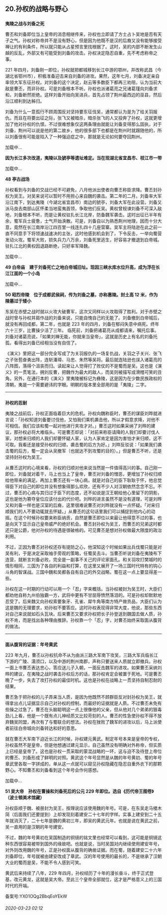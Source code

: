 ## 20.孙权的战略与野心

### 
**夷陵之战与刘备之死**



 曹丕和刘备即位当上皇帝的消息相继传来，孙权也立即请了方士占卜吴地是否有天子之气。孙权对称帝并不是没有野心，但是因为他既不是汉的后裔又没有能够接受禅让的有利条件，所以就只能从占星预言里找根据了。这时，吴的内部不断发生山越的反乱，外部又有可能受到刘备的攻击。孙权决定隐忍自重，先不考虑称帝之事。
 



 221 年四月，刘备刚一即位，孙权就把都城移到长江中游的鄂州，并改称武昌（今湖北省鄂州市），积极准备迎击来自刘备的进攻。果然，这年七月，刘备决定亲自率领大军东征孙权。对刘备的这个决定，赵云等多数臣下都再三劝阻，认为当前大敌是曹丕，而非孙权。可是刘备根本不听。孙权也派诸葛亮之兄诸葛瑾向刘备求和，刘备断然拒绝。这样刘备开始向吴进兵，首先占领了荆州最西边的巫县，然后沿江顺利到达秭归。
 



 刘备为什么一意孤行不顾周围反对坚持要东征伐吴，通常都认为是为了给关羽报仇。而且在将要出征之际，张飞又被暗杀，暗杀张飞的人又投奔了孙权，这就更增加了他对孙权的仇恨。不过很难想象仅这两条理由就能让刘备变得那么固执，对于刘备，荆州可以说是他的第二故乡，他的很多部下也都是在荆州时就跟随他的，所以刘备很有可能是陷入了一种强迫症之中，那就是无论如何要夺回荆州。
 



![]()加载中...




**因为长江多次改道，夷陵以及猇亭等遗址难定。当在现湖北省宜昌市、枝江市一带** 




![]()加载中...




**48 亭古战场** 




 孙权看到与刘备的交战已经不可避免，八月他派出使者向曹丕称臣求降。曹丕封孙权为吴王。对吴来说可以暂时不用担心来自魏的袭击。第二年的二月，刘备率大军沿江南下，到达夷陵（今湖北省宜昌市）南边的猇亭，刘备大军在此设营。刘备又派马良去南部山区怀柔当地蛮夷首领，争取他们反吴。黄权曾规谏刘备不可深入敌地，刘备根本不听，而是让黄权驻扎长江北岸，防备魏军袭击。这时出征已半年有余，蜀军兵士疲惫，士气开始涣散。可是，刘备自以为熟悉荆州地理，因而十分大意，竟然在长江南岸沿江四百里一线连扎四十几座营寨。吴军主将陆逊在此之前一直不同意手下将领速战速决的主张，这时他感到机会到了，下令反击，一举向蜀营发动火攻。蜀军大败，损失兵力八万余，刘备死里逃生，好容易才撤退到白帝城。驻扎江北的黄权因退路断绝，只好率军降魏。
 



![]()加载中...




**49 白帝庙　建于刘备死亡之地白帝城旧址。现因三峡水库水位升高，成为浮在长江江面的一个小岛** 




![]()加载中...




**50 昭烈帝陵　位于成都武侯祠，传为刘备之墓，亦称惠陵。封土高 12 米，作为陵墓过于矮小** 




 东吴在赤壁之战时就以火攻大破曹军，这次又同样以火攻取得了胜利。对于赤壁之战时曾与孙权并肩作战的刘备来说，只能自愧自己的无能了。刘备撤到白帝城后，就没有再回成都，第二年，也就是 223 年的四月，刘备在郁闷失意中病死。终年六十三岁，比曹操少活了三年。 临死前，刘备把诸葛亮从成都请来，嘱托后事。刘备对诸葛亮说，「如果刘禅无能，你就来当皇帝」，这就是历史上有名的刘备托孤，看得出刘备已经相当没有自信了。
 



 《演义》里把这一部分完全写成了为关羽报仇的一场复仇战，关羽之子关兴、张飞之子张苞奋勇出阵，连斩潘璋、马忠、朱然等吴将。最后就连陆逊也误入诸葛亮的八阵图，落得个沮丧而归。读起来让人觉得打了败仗的不是蜀而是吴。这也是《演义》的一贯笔法，拥刘反曹，把魏作为最大的敌人，而吴则被描写成滑稽可笑的丑角。另外，在通行本的《演义》里夷陵被标记为彝陵，这是因为在少数民族政权的清朝，夷是一个需要避讳的字眼。明朝的版本里全部用的是「夷陵」二字。
 




---


### 
**孙权的忍耐**



 夷陵之战前后，孙权正面临着巨大的危机。孙权向魏称臣时，曹丕的谋臣刘晔就进言说：「孙权知道刘备要讨伐他，又怕我们乘机袭击他，所以才假意求降，对他不可相信。我们应该和蜀一起对他进行夹攻才对。」曹丕这时如果采纳了刘晔的建议，那孙权必将大难临头。可是曹丕却说：「对前来称臣请降的人我们却要讨伐人家，对想来归顺的人我们却要怀疑人家，认为人家肯定是因为害怕才来归顺，这不可取。我看还是接受孙权的归顺，袭击蜀的后方为好。」刘晔反驳说：「如果我们袭击蜀的后方，蜀一定会从吴撤军（也就达不到攻蜀的目的）。」但是曹丕不听，还是坚持封孙权为吴王。
 



 从曹丕这时的心境来看，孙权的归顺对他来说当然是一件值得高兴的事。自己刚一即位，刘备就对着干，马上也当上了皇帝，曹丕对刘备的憎恶，更增加了孙权归顺给他带来的满足。再加上曹丕还有一块心病，就是对自己的臣下耿耿于怀，他总觉得臣下对自己的即位并没有想象得那么欢欣，还有不少人对汉朝依然念念不忘。不过，曹丕的心病与其归过于臣下的态度，还不如说是汉王朝给他心里留下的阴影，这也是他为篡夺皇位应该付出的代价吧。刘晔的进言虽然不是没有道理，可是刘晔又和刘备一样也是汉室的后裔，这里很难说曹丕对刘晔就没有一点怀疑。「对来归顺我们的人不要动辄就去怀疑。」从曹丕的这句话里我们可以捕捉到他内心的动摇。在这个时候孙权要来称臣纳贡，自然是曹丕即位以来最让他得意不过的事，也是向天下显示自己皇帝威严的绝好机会。曹丕封孙权为吴王，而曹丕的兄弟这时都还只是公爵，他对孙权的待遇是很破格的。可见曹丕是想对孙权做最大限度的政治利用。
 



 不过，正因为曹丕对孙权还存有提防之心，他深知这个时候如果出兵伐蜀只能是对吴有利，于是决定采取袖手旁观的策略，任蜀吴去斗。当曹丕听说刘备在夷陵布下连营，就断言刘备必败，完全是一副事不关己的评论家面孔。和关羽攻打樊城时的情形相同，三国为了各自的利益和打算，在这里又展开了一场三国时代特有的钩心斗角的智谋战。三国中魏和吴都各自有自己的外交战略，蜀在这一点上要显得差一些。
 



 孙权在这一时期的行动可以用一个「忍」字来概括。当孙权被封为吴王时，大臣们都劝他自称九州伯独霸一方，武将中更有不甘屈辱愤然落泪的。可是孙权却默默地忍受了。后来魏又向孙权索要象牙、孔雀、犀牛角等南方特产做贡品，大臣们认为这是魏的无理要求，劝孙权不要答应。这时孙权表现得非常大度，他说，那些东西对自己来说就如石头瓦块。后来曹丕又要求孙权把长子孙登送到魏国去做人质，孙权不肯，而是找出各种理由推辞。孙权靠一个「忍」字，对曹丕始终采取面从腹背的做法。
 




---


### 
**面从腹背的证据：年号黄武**



 223 年九月，曹丕以孙权抗命不从为由派三路大军南下攻吴，三路大军兵临长江下游的广陵、濡须口，以及中游的荆州南郡，声称只要送来人质就立即撤兵。孙权一面上书曹丕表达忠心，答应送儿子入朝，一面反击魏军的进攻。如果曹丕采纳刘晔的建议，在夷陵之战时袭击孙权后方的话，那孙权肯定会被置于死地。可是曹丕晚了一步，失去了攻打孙权的最佳时机。这也是孙权在战略上一贯坚持自制忍耐的结果。
 



 曹丕急于把孙权的儿子弄来当人质，是因为他既然不顾群臣反对封孙权为吴王，就得拿出点儿证据显示自己对孙权的控制，而最好的证据就是人质。不过曹丕未免有些操之过急了。曹丕在头脑聪明这一点上很像他的父亲，但从他对几个弟弟的狠毒劲儿上看，他是一个既有点儿神经质又比较苛刻的人。曹丕的性急使孙权不得不放弃魏吴同盟，再次有了与蜀联合的想法。孙权在挫败了魏军的进攻以后，马上派使者前往白帝城向刘备转达和好的意思。
 



 就在曹丕大军南下迫近长江的时候，孙权建元黄武。制定年号本来是皇帝的专权，孙权虽然不是皇帝，但是他想通过建元显示，自己虽然没有明确对外称帝，但实质上已经是皇帝了。这也是孙权一贯采取的蒙混战略的一环，这与迫不及待登上帝位的曹丕、刘备形成了鲜明的对照。黄武这个年号显然是从魏的年号黄初、蜀的年号章武里各取一字拼成的，单从这一点就可以窥见孙权隐藏在隐忍自重外衣下的那颗野心。不知曹丕和刘备看到这个年号会作何感想。
 



![]()加载中...




**51 吴大帝　孙权在曹操和刘备死后的公元 229 年即位。选自《历代帝王图卷》（波士顿美术馆藏）** 




 孙权臣顺于魏、被册封为吴王，按理说应该使用魏的年号。可是，在东吴走马楼木简（后面我们还要提到）上却发现刻着建安二十七年的字样。实事上建安到二十五年就消灭了，二十七年是魏的黄初三年，即吴的黄武元年。也就是说在黄武之前，吴一直用的是汉朝的年号建安。
 



 不过，魏的年号黄初在吴国制造的铜镜的铭文里也经常可以看到，这可能是铜镜这种东西很容易被带到国外的缘故吧。也就是说，当时吴国对内继续使用建安年号，对外则改用魏的年号，正是孙权面从腹背的确凿证据。而在蜀，随着建安二十六年刘备即位，年号就被由建安改成了章武。汉的年号使用的最长的，不是继承了汉朝大业的蜀而是吴，不能不令人感到可笑。
 



 黄武后来持续了八年，229 年四月，孙权经历了十年的漫长奋斗，终于正式登基，改元黄龙，这就是吴大帝。至此三个皇帝全部就位，这才是严格意义上的三国时代的开端。
 



备案号:YX01OQg2BbqEoYEkW


###### 2020-03-23 02:12

